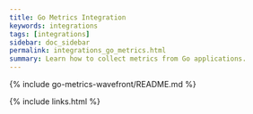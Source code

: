 ```yaml
---
title: Go Metrics Integration
keywords: integrations
tags: [integrations]
sidebar: doc_sidebar
permalink: integrations_go_metrics.html
summary: Learn how to collect metrics from Go applications.
---
```


{% include go-metrics-wavefront/README.md %}

{% include links.html %}
